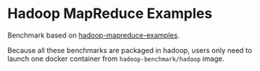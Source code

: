 # Hadoop MapReduce Examples

Benchmark based on [hadoop-mapreduce-examples](https://github.com/apache/hadoop/tree/trunk/hadoop-mapreduce-project/hadoop-mapreduce-examples).

Because all these benchmarks are packaged in hadoop, users only need to launch one docker container from `hadoop-benchmark/hadoop` image.